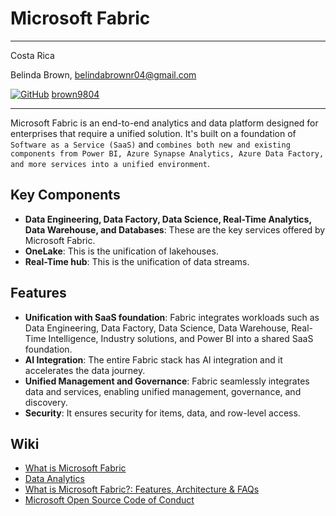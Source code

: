# Microsoft Fabric 

----------

Costa Rica

Belinda Brown, belindabrownr04@gmail.com

[![GitHub](https://img.shields.io/badge/--181717?logo=github&logoColor=ffffff)](https://github.com/)
[brown9804](https://github.com/brown9804)

----------

Microsoft Fabric is an end-to-end analytics and data platform designed for enterprises that require a unified solution. It's built on a foundation of `Software as a Service (SaaS)` and `combines both new and existing components from Power BI, Azure Synapse Analytics, Azure Data Factory, and more services into a unified environment`.

## Key Components

- **Data Engineering, Data Factory, Data Science, Real-Time Analytics, Data Warehouse, and Databases**: These are the key services offered by Microsoft Fabric.
- **OneLake**: This is the unification of lakehouses.
- **Real-Time hub**: This is the unification of data streams.

## Features

- **Unification with SaaS foundation**: Fabric integrates workloads such as Data Engineering, Data Factory, Data Science, Data Warehouse, Real-Time Intelligence, Industry solutions, and Power BI into a shared SaaS foundation.
- **AI Integration**: The entire Fabric stack has AI integration and it accelerates the data journey.
- **Unified Management and Governance**: Fabric seamlessly integrates data and services, enabling unified management, governance, and discovery.
- **Security**: It ensures security for items, data, and row-level access.


## Wiki 
- [What is Microsoft Fabric](https://learn.microsoft.com/en-us/fabric/get-started/microsoft-fabric-overview.)
- [Data Analytics](https://www.microsoft.com/en-us/microsoft-fabric)
- [What is Microsoft Fabric?: Features, Architecture & FAQs](https://atlan.com/microsoft-fabric/)
- [Microsoft Open Source Code of Conduct](https://github.com/MicrosoftDocs/fabric-docs/blob/main/docs/get-started/microsoft-fabric-overview.md)